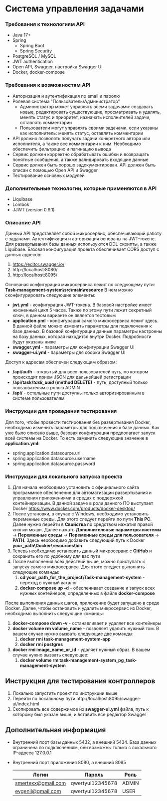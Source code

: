 # Система управления задачами
### Требования к технологиям API
* Java 17+
* Spring
  * Spring Boot
  * Spring Security
* PostgreSQL / MySQL
* JWT authentication
* Open API, Swagger, настройка Swagger UI
* Docker, docker-compose

### Требования к возможностям API
* Авторизация и аутентификация по email и паролю
* Ролевая система "Пользователь/Администратор"
  * Администратор может управлять всеми задачами: создавать новые, редактировать существующие, просматривать и удалять, менять статус и приоритет, назначать исполнителей задачи, оставлять комментарии
  * Пользователи могут управлять своими задачами, если указаны как исполнитель: менять статус, оставлять комментарии
* API должно позволять получать задачи конкретного автора или исполнителя, а также все комментарии к ним. Необходимо обеспечить фильтрацию и пагинацию вывода
* Сервис должен корректно обрабатывать ошибки и возвращать понятные сообщения, а также валидировать входящие данные
* Сервис должен быть хорошо задокументирован. API должен быть описан с помощью Open API и Swagger
* Тестирование основных модулей

### Дополнительные технологии, которые применяются в API
* Liquibase
* Lombok
* JJWT (version 0.9.1)

### Описание API
Данный API представляет собой микросервис, обеспечивающий работу с задачами. Аутентификация и авторизация основаны на JWT-токене. Для развертывания базы данных используются DDL-скрипты, 
а также Liquibase. Базовая конфигурация проекта обеспечивает CORS доступ с данных адресов:
1. https://editor.swagger.io/
2. http://localhost:8080/
3. http://localhost:8095/

Основаная конфигурация микросервиса лежит по следующему пути: **Task-management-system\src\main\resource**
В нем можно сконфигурировать следующие элементы:
* **jwt.yml** - конфигурация JWT-токена. В базовой настройке имеет жизненный цикл 5 часов. Также по этому пути лежит секретный ключ, в данном варианте он является тестовым
* **application.yml** - конфигурация самого микросервиса лежит здесь. В данной файле можно изменить параметры для подключения к базе данных. В базовой конфигурации данные параметры настроены на базу данных, которая находится внутри Docker. Подробности будут указаны ниже
* **swagger.yml** - параметры для конфигурации Swagger UI
* **swagger-ui.yml** - параметры для сборки Swagger UI

Доступ к адресам обеспечен следующим образом:
* **/api/auth** - открытый для всех пользователей путь, по котором происходит прием JSON для дальнейшей регистрации
* **/api/task/_task_uuid_ (method DELETE)** - путь, доступный только пользователям с ролью ADMIN
* **/api/** - остальные пути доступны только авторизированным в системе пользователям

### Инструкции для проведения тестирования
Для того, чтобы провести тестирования без развертывания Docker, необходимо изменить параметры для подключения к базе данных. Как уже было описано выше, базовая конфигурация предполагает запуск всей системы на Docker. То есть заменить следующие значение в **application.yml**:
* spring.application.datasource.url
* spring.application.datasource.username
* spring.application.datasource.password

### Инструкции для локального запуска проекта
1. Для начала необходимо установить с официального сайта программное обеспечение для автоматизации развертывания и управления приложениями в средах с поддержкой контейнеризации. В данной задаче в роли данного ПО выступает Docker https://www.docker.com/products/docker-desktop/
2. После установки, в случае с Windows, необходимо установить переменные среды. Для этого следует перейти по пути **This PC**. Далее нужно перейти в **Свойства** по средством нажатия правой кнопки мыши. Далее нажать **Дополнительные параметры системы** -> **Переменные среды** -> **Переменные среды для пользователя** -> **PATH**. Здесь необходимо добавить следующий путь к Docker **your_path\Docker\resources\bin**
3. Теперь необходимо установить данный микросервис с **GitHub** и сохранить его по удобному для вас пути
4. После выполнения всех действий выше, можно приступать к запуску самого микросервиса. Для этого следует выполнить следующие команды:
   1. **cd your_path_for_the_project\Task-management-system** - переход в нужный каталог
   2. **docker-compose up -d** - обеспечивает создание и запуск всех нужных контейнеров, определенных в файле **docker-compose**

После выполнения данных шагов, приложение будет запущено в среде Docker. Далее, чтобы остановить и удалить микросервис из Docker, необходимо выполнить следующие команды:
1. **docker-compose down -v** - останавливает и удаляет все контейнеры
2. **docker volume rm volume_name** - позволяет удалить нужный том. В вашем случае нужно вызвать следующие две команды:
   1. **docker rmi task-management-system-app**
   2. **docker rmi postgres**
3. **docker rmi image_name_or_id** - удаляет нужный образ. В вашем случае нужно вызвать следующее:
   1. **docker volume rm task-management-system_pg_task-management-system**

## Инструкция для тестирования контроллеров
1. Локально запустить проект по инструкции выше
2. Перейти по локальному пути http://localhost:8095/swagger-ui/index.html
3. Скопировать все содержимое из **swagger-ui.yml** файла, путь к которому был указан выше, и вставить все редактор Swagger

## Дополнительная информация
* Внутренний порт базы данных 5432, а внешний 5434. База данных ограничена по подключениям, они возможны только с локального IP-адреса 127.0.0.1
* Внутренний порт приложения 8080, а внешний 8095

  | Логин              | Пароль           | Роль         |
  |--------------------|------------------|--------------|
  | smertexx@gmail.com | qwertyui12345678 | ADMIN        |
  | evgenii@gmail.com  | qwertyui12345678 | USER         |

